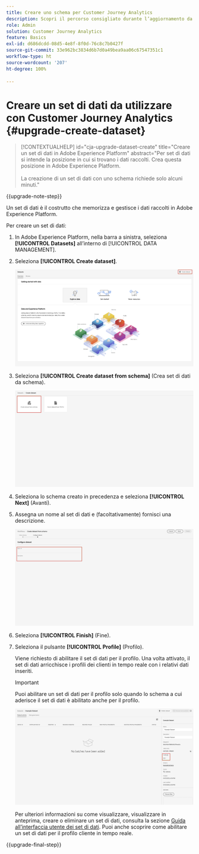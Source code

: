 ```yaml
---
title: Creare uno schema per Customer Journey Analytics
description: Scopri il percorso consigliato durante l’aggiornamento da Adobe Analytics a Customer Journey Analytics
role: Admin
solution: Customer Journey Analytics
feature: Basics
exl-id: d686dcdd-08d5-4e8f-8f0d-76c8c7b0427f
source-git-commit: 33e962bc3834d6b7d0a49bea9aa06c67547351c1
workflow-type: ht
source-wordcount: '207'
ht-degree: 100%

---
```


# Creare un set di dati da utilizzare con Customer Journey Analytics {#upgrade-create-dataset}

<!-- markdownlint-disable MD034 -->

>[!CONTEXTUALHELP]
>id="cja-upgrade-dataset-create"
>title="Creare un set di dati in Adobe Experience Platform"
>abstract="Per set di dati si intende la posizione in cui si trovano i dati raccolti. Crea questa posizione in Adobe Experience Platform.<br><br>La creazione di un set di dati con uno schema richiede solo alcuni minuti."

<!-- markdownlint-enable MD034 -->

{{upgrade-note-step}}

<!-- Should we single source this instead of duplicate it? The following steps were copied from: /help/data-ingestion/aepwebsdk.md-->

Un set di dati è il costrutto che memorizza e gestisce i dati raccolti in Adobe Experience Platform.

Per creare un set di dati:

1. In Adobe Experience Platform, nella barra a sinistra, seleziona **[!UICONTROL Datasets]** all’interno di [!UICONTROL DATA MANAGEMENT].

1. Seleziona **[!UICONTROL Create dataset]**.

   ![Creare un set di dati](assets/create-dataset.png)

1. Seleziona **[!UICONTROL Create dataset from schema]** (Crea set di dati da schema).

   ![Creare un set di dati da uno schema](assets/create-dataset-from-schema.png)

1. Seleziona lo schema creato in precedenza e seleziona **[!UICONTROL Next]** (Avanti).

1. Assegna un nome al set di dati e (facoltativamente) fornisci una descrizione.

   ![Assegnare un nome al set di dati](assets/name-your-datatest.png)

1. Seleziona **[!UICONTROL Finish]** (Fine).

1. Seleziona il pulsante **[!UICONTROL Profile]** (Profilo).

   Viene richiesto di abilitare il set di dati per il profilo. Una volta attivato, il set di dati arricchisce i profili dei clienti in tempo reale con i relativi dati inseriti.

   >[!IMPORTANT]
   >
   >    Puoi abilitare un set di dati per il profilo solo quando lo schema a cui aderisce il set di dati è abilitato anche per il profilo.

   ![Abilitare lo schema per il profilo](assets/aepwebsdk-dataset-profile.png)

   Per ulteriori informazioni su come visualizzare, visualizzare in anteprima, creare o eliminare un set di dati, consulta la sezione [Guida all’interfaccia utente dei set di dati](https://experienceleague.adobe.com/docs/experience-platform/catalog/datasets/user-guide.html?lang=it). Puoi anche scoprire come abilitare un set di dati per il profilo cliente in tempo reale.

{{upgrade-final-step}}
